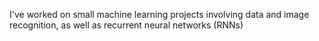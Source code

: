 I've worked on small machine learning projects involving data and image recognition, as well as recurrent neural networks (RNNs)
